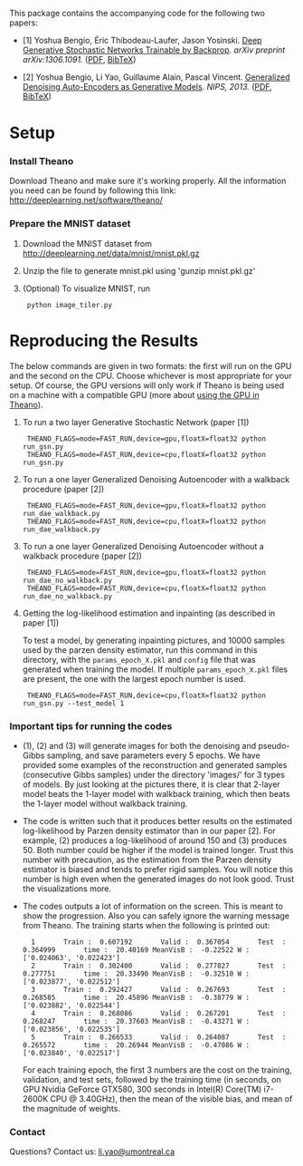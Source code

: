 This package contains the accompanying code for the following two papers:

* \[1\] Yoshua Bengio, Éric Thibodeau-Laufer, Jason
  Yosinski. [Deep Generative Stochastic Networks Trainable by Backprop](http://arxiv.org/abs/1306.1091). _arXiv
  preprint arXiv:1306.1091._ ([PDF](http://arxiv.org/pdf/1306.1091v3),
  [BibTeX](https://raw.github.com/yosinski/GSN/master/doc/gsn.bib))

* \[2\] Yoshua Bengio, Li Yao, Guillaume Alain, Pascal
  Vincent. [Generalized Denoising Auto-Encoders as Generative Models](http://papers.nips.cc/paper/5023-generalized-denoising-auto-encoders-as-generative-models). _NIPS,
  2013._ ([PDF](http://media.nips.cc/nipsbooks/nipspapers/paper_files/nips26/491.pdf),
  [BibTeX](https://raw.github.com/yosinski/GSN/master/doc/dae.bib))



Setup
===============

### Install Theano

Download Theano and make sure it's working properly.  All the
information you need can be found by following this link:
http://deeplearning.net/software/theano/

### Prepare the MNIST dataset

1. Download the MNIST dataset from http://deeplearning.net/data/mnist/mnist.pkl.gz

2. Unzip the file to generate mnist.pkl using 'gunzip mnist.pkl.gz'

3. (Optional) To visualize MNIST, run

        python image_tiler.py



Reproducing the Results
===============

The below commands are given in two formats: the first will run on the
GPU and the second on the CPU. Choose whichever is most appropriate
for your setup.  Of course, the GPU versions will only work if Theano
is being used on a machine with a compatible GPU (more about
[using the GPU in Theano](http://deeplearning.net/software/theano/tutorial/using_gpu.html)).

1. To run a two layer Generative Stochastic Network (paper \[1\])

        THEANO_FLAGS=mode=FAST_RUN,device=gpu,floatX=float32 python run_gsn.py
        THEANO_FLAGS=mode=FAST_RUN,device=cpu,floatX=float32 python run_gsn.py

2. To run a one layer Generalized Denoising Autoencoder with a walkback procedure (paper \[2\])

        THEANO_FLAGS=mode=FAST_RUN,device=gpu,floatX=float32 python run_dae_walkback.py
        THEANO_FLAGS=mode=FAST_RUN,device=cpu,floatX=float32 python run_dae_walkback.py

3. To run a one layer Generalized Denoising Autoencoder without a walkback procedure (paper \[2\])

        THEANO_FLAGS=mode=FAST_RUN,device=gpu,floatX=float32 python run_dae_no_walkback.py
        THEANO_FLAGS=mode=FAST_RUN,device=cpu,floatX=float32 python run_dae_no_walkback.py

4. Getting the log-likelihood estimation and inpainting (as described in paper \[1\])

    To test a model, by generating inpainting pictures, and 10000
    samples used by the parzen density estimator, run this command in
    this directory, with the `params_epoch_X.pkl` and `config` file
    that was generated when training the model. If multiple
    `params_epoch_X.pkl` files are present, the one with the largest
    epoch number is used.

        THEANO_FLAGS=mode=FAST_RUN,device=cpu,floatX=float32 python run_gsn.py --test_model 1



### Important tips for running the codes

* (1), (2) and (3) will generate images for both the denoising and
  pseudo-Gibbs sampling, and save parameters every 5 epochs. We have
  provided some examples of the reconstruction and generated samples
  (consecutive Gibbs samples) under the directory 'images/' for 3
  types of models. By just looking at the pictures there, it is clear
  that 2-layer model beats the 1-layer model with walkback training,
  which then beats the 1-layer model without walkback training.

* The code is written such that it produces better results on the
  estimated log-likelihood by Parzen density estimator than in our
  paper \[2\]. For example, (2) produces a log-likelihood of around
  150 and (3) produces 50. Both number could be higher if the model is
  trained longer. Trust this number with precaution, as the estimation
  from the Parzen density estimator is biased and tends to prefer
  rigid samples. You will notice this number is high even when the
  generated images do not look good. Trust the visualizations more.

* The codes outputs a lot of information on the screen. This is meant
  to show the progression. Also you can safely ignore the warning
  message from Theano. The training starts when the following is
  printed out:

        1       Train :  0.607192       Valid :  0.367054       Test  :  0.364999       time :  20.40169 MeanVisB :  -0.22522 W :  ['0.024063', '0.022423']
        2       Train :  0.302400       Valid :  0.277827       Test  :  0.277751       time :  20.33490 MeanVisB :  -0.32510 W :  ['0.023877', '0.022512']
        3       Train :  0.292427       Valid :  0.267693       Test  :  0.268585       time :  20.45896 MeanVisB :  -0.38779 W :  ['0.023882', '0.022544']
        4       Train :  0.268086       Valid :  0.267201       Test  :  0.268247       time :  20.37603 MeanVisB :  -0.43271 W :  ['0.023856', '0.022535']
        5       Train :  0.266533       Valid :  0.264087       Test  :  0.265572       time :  20.26944 MeanVisB :  -0.47086 W :  ['0.023840', '0.022517']

  For each training epoch, the first 3 numbers are the cost on the
  training, validation, and test sets, followed by the training time
  (in seconds, on GPU Nvidia GeForce GTX580, 300 seconds in Intel(R)
  Core(TM) i7-2600K CPU @ 3.40GHz), then the mean of the visible bias,
  and mean of the magnitude of weights.


### Contact

Questions? Contact us: li.yao@umontreal.ca
